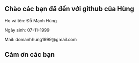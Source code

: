 ## Chào các bạn đã đến với github của Hùng
<p> Họ và tên: Đỗ Mạnh Hùng </p>
<p> Ngày sinh: 07-11-1999 </p>
<p> Mail: domanhhung1999@gmail.com </p>
<h2> Cảm ơn các bạn </h2>
